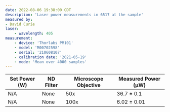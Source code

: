 ```yaml
---
date: 2022-08-06 19:38:00 CDT
description: 'Laser power measurements in 6517 at the sample'
measured by:
- David Curie
laser:
    - wavelength: 405
measurement:
    - device: 'Thorlabs PM101'
    - model: 'M00702598'
    - serial: '210608107'
    - calibration date: '2021-05-19'
    - mode: 'Mean over 4000 samples'
---
```


| Set Power  (W) | ND Filter | Microscope Objective | Measured Power (µW) |
|----------------|-----------|----------------------|---------------------|
| N/A            | None      | 50x                  | 36.7 ± 0.1          |
| N/A            | None      | 100x                 | 6.02 ± 0.01         |
